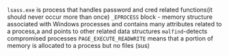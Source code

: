 `lsass.exe` is process that handles password and cred related functions(it should never occur more than once)
`_EPROCESS` block - memory structure associated with Windows processes and contains many attributes related to a process,a and points to other related data structures
`malfind`-detects compromised processes
`PAGE_EXECUTE_READWRITE` means that a portion of memory is allocated to a process but no files (sus)
